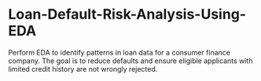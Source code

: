 # Loan-Default-Risk-Analysis-Using-EDA
Perform EDA to identify patterns in loan data for a consumer finance company. The goal is to reduce defaults and ensure eligible applicants with limited credit history are not wrongly rejected.
